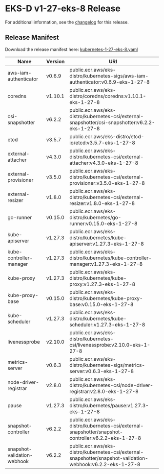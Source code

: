 # EKS-D v1-27-eks-8 Release

For additional information, see the [changelog](CHANGELOG-v1-27-eks-8.md) for this release.

## Release Manifest

Download the release manifest here: [kubernetes-1-27-eks-8.yaml](https://distro.eks.amazonaws.com/kubernetes-1-27/kubernetes-1-27-eks-8.yaml)

| Name | Version | URI |
|------|---------|-----|
| aws-iam-authenticator | v0.6.9 | public.ecr.aws/eks-distro/kubernetes-sigs/aws-iam-authenticator:v0.6.9-eks-1-27-8 |
| coredns | v1.10.1 | public.ecr.aws/eks-distro/coredns/coredns:v1.10.1-eks-1-27-8 |
| csi-snapshotter | v6.2.2 | public.ecr.aws/eks-distro/kubernetes-csi/external-snapshotter/csi-snapshotter:v6.2.2-eks-1-27-8 |
| etcd | v3.5.7 | public.ecr.aws/eks-distro/etcd-io/etcd:v3.5.7-eks-1-27-8 |
| external-attacher | v4.3.0 | public.ecr.aws/eks-distro/kubernetes-csi/external-attacher:v4.3.0-eks-1-27-8 |
| external-provisioner | v3.5.0 | public.ecr.aws/eks-distro/kubernetes-csi/external-provisioner:v3.5.0-eks-1-27-8 |
| external-resizer | v1.8.0 | public.ecr.aws/eks-distro/kubernetes-csi/external-resizer:v1.8.0-eks-1-27-8 |
| go-runner | v0.15.0 | public.ecr.aws/eks-distro/kubernetes/go-runner:v0.15.0-eks-1-27-8 |
| kube-apiserver | v1.27.3 | public.ecr.aws/eks-distro/kubernetes/kube-apiserver:v1.27.3-eks-1-27-8 |
| kube-controller-manager | v1.27.3 | public.ecr.aws/eks-distro/kubernetes/kube-controller-manager:v1.27.3-eks-1-27-8 |
| kube-proxy | v1.27.3 | public.ecr.aws/eks-distro/kubernetes/kube-proxy:v1.27.3-eks-1-27-8 |
| kube-proxy-base | v0.15.0 | public.ecr.aws/eks-distro/kubernetes/kube-proxy-base:v0.15.0-eks-1-27-8 |
| kube-scheduler | v1.27.3 | public.ecr.aws/eks-distro/kubernetes/kube-scheduler:v1.27.3-eks-1-27-8 |
| livenessprobe | v2.10.0 | public.ecr.aws/eks-distro/kubernetes-csi/livenessprobe:v2.10.0-eks-1-27-8 |
| metrics-server | v0.6.3 | public.ecr.aws/eks-distro/kubernetes-sigs/metrics-server:v0.6.3-eks-1-27-8 |
| node-driver-registrar | v2.8.0 | public.ecr.aws/eks-distro/kubernetes-csi/node-driver-registrar:v2.8.0-eks-1-27-8 |
| pause | v1.27.3 | public.ecr.aws/eks-distro/kubernetes/pause:v1.27.3-eks-1-27-8 |
| snapshot-controller | v6.2.2 | public.ecr.aws/eks-distro/kubernetes-csi/external-snapshotter/snapshot-controller:v6.2.2-eks-1-27-8 |
| snapshot-validation-webhook | v6.2.2 | public.ecr.aws/eks-distro/kubernetes-csi/external-snapshotter/snapshot-validation-webhook:v6.2.2-eks-1-27-8 |
